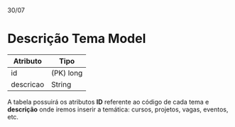 30/07

# Descrição Tema Model
 
| Atributo | Tipo |
|----------|------|
| id | (PK) long
| descricao | String

A tabela possuirá os atributos **ID** referente ao código de cada tema e **descrição** onde iremos inserir a temática: cursos, projetos, vagas, eventos, etc.
